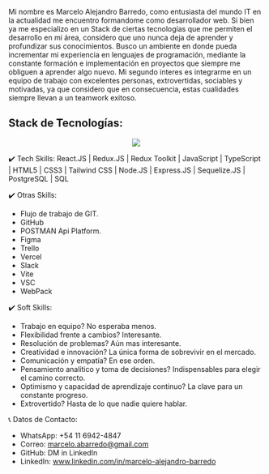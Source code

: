

Mi nombre es Marcelo Alejandro Barredo, como entusiasta del mundo IT en la actualidad me encuentro formandome como desarrollador web. Si bien ya me especializo en un Stack de ciertas tecnologías que me permiten el desarrollo en mi área, considero que uno nunca deja de aprender y profundizar sus conocimientos. Busco un ambiente en donde pueda incrementar mi experiencia en lenguajes de programación, mediante la constante formación e implementación en proyectos que siempre me obliguen a aprender algo nuevo. Mi segundo interes es integrarme en un equipo de trabajo con excelentes personas, extrovertidas, sociables y motivadas, ya que considero que en consecuencia, estas cualidades siempre llevan a un teamwork exitoso.

<h2> Stack de Tecnologías: </h2>
<p align="center">
  <a href="https://skillicons.dev">
    <img src="https://skillicons.dev/icons?i=html,react,redux,css,tailwind,js,ts,nodejs,express,postgres,figma,git,github," />
  </a>
</p>



✔️ Tech Skills: React.JS | Redux.JS | Redux Toolkit | JavaScript | TypeScript | HTML5 | CSS3 | Tailwind CSS | Node.JS | Express.JS | Sequelize.JS | PostgreSQL | SQL

✔️ Otras Skills:
 - Flujo de trabajo de GIT.
 - GitHub
 - POSTMAN Api Platform.
 - Figma
 - Trello
 - Vercel
 - Slack
 - Vite
 - VSC
 - WebPack

✔️ Soft Skills: 
 - Trabajo en equipo? No esperaba menos.
 - Flexibilidad frente a cambios? Interesante.
 - Resolución de problemas? Aún mas interesante.
 - Creatividad e innovación? La única forma de sobrevivir en el mercado.
 - Comunicación y empatía? En ese orden.
 - Pensamiento analítico y toma de decisiones? Indispensables para elegir el camino correcto.
 - Optimismo y capacidad de aprendizaje continuo? La clave para un constante progreso.
 - Extrovertido? Hasta de lo que nadie quiere hablar.

📞 Datos de Contacto: 
 - WhatsApp: +54 11 6942-4847
 - Correo: marcelo.abarredo@gmail.com
 - GitHub: DM in LinkedIn
 - LinkedIn: www.linkedin.com/in/marcelo-alejandro-barredo

<!--
**MarceloBarredo/MarceloBarredo** is a ✨ _special_ ✨ repository because its `README.md` (this file) appears on your GitHub profile.

Here are some ideas to get you started:

- 🔭 I’m currently working on ...
- 🌱 I’m currently learning ...
- 👯 I’m looking to collaborate on ...
- 🤔 I’m looking for help with ...
- 💬 Ask me about ...
- 📫 How to reach me: ...
- 😄 Pronouns: ...
- ⚡ Fun fact: ...
-->
